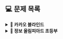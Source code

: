 ## **💻 문제 목록**

<details markdown="1">
<summary><strong>📄 카카오 블라인드</strong></summary>


| 문제 |  난이도  |                  URL                  |
| :-------: | :---: | :-----------------------------------: | 
|   신규 아이디 추천   |  Level1  | https://programmers.co.kr/learn/courses/30/lessons/72410 |    
|   실패율   |  Level1  | https://programmers.co.kr/learn/courses/30/lessons/42889 |  
|   비밀지도   |  Level1  | https://programmers.co.kr/learn/courses/30/lessons/17681 |  
|   다트게임   |  Level1  | https://programmers.co.kr/learn/courses/30/lessons/17682 |  

------
</details>


<details markdown="1">
<summary><strong>📄 정보 올림피아드 초등부 </strong></summary>


| 문제 |  난이도  |                  URL                  |
| :-------: | :---: | :-----------------------------------: | 
|   지우개   |  B2  | https://www.acmicpc.net/problem/21756 |    
|   369   |  B3  | https://www.acmicpc.net/problem/17614 |  
|   막대기   |  B2  | https://www.acmicpc.net/problem/17608 |  

------
</details>

